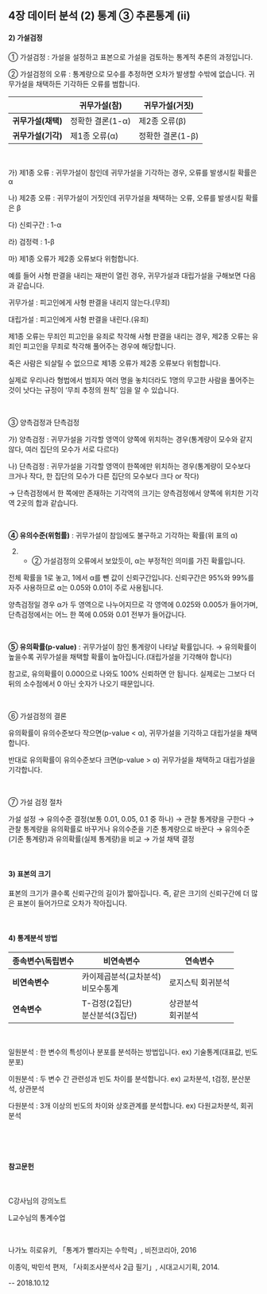 ## 4장 데이터 분석 (2) 통계 ③ 추론통계 (ii)





#### 2) 가설검정



① 가설검정 : 가설을 설정하고 표본으로 가설을 검토하는 통계적 추론의 과정입니다.

② 가설검정의 오류 : 통계량으로 모수를 추정하면 오차가 발생할 수밖에 없습니다. 귀무가설을 채택하든 기각하든 오류를 범합니다. 

|                    | 귀무가설(참)     | 귀무가설(거짓)   |
| ------------------ | ---------------- | ---------------- |
| **귀무가설(채택)** | 정확한 결론(1-α) | 제2종 오류(β)    |
| **귀무가설(기각)** | 제1종 오류(α)    | 정확한 결론(1-β) |

​    

가) 제1종 오류 : 귀무가설이 참인데 귀무가설을 기각하는 경우, 오류를 발생시킬 확률은 α

나) 제2종 오류 : 귀무가설이 거짓인데 귀무가설을 채택하는 오류, 오류를 발생시킬 확률은 β

다) 신뢰구간 : 1-α

라) 검정력 : 1-β

마) 제1종 오류가 제2종 오류보다 위험합니다.

예를 들어 사형 판결을 내리는 재판이 열린 경우, 귀무가설과 대립가설을 구해보면 다음과 같습니다.



귀무가설 : 피고인에게 사형 판결을 내리지 않는다.(무죄)

대립가설 : 피고인에게 사형 판결을 내린다.(유죄)



제1종 오류는 무죄인 피고인을 유죄로 착각해 사형 판결을 내리는 경우, 제2종 오류는 유죄인 피고인을 무죄로 착각해 풀어주는 경우에 해당합니다.

죽은 사람은 되살릴 수 없으므로 제1종 오류가 제2종 오류보다 위험합니다.

실제로 우리나라 형법에서 범죄자 여러 명을 놓치더라도 1명의 무고한 사람을 풀어주는 것이 낫다는 규정이 ‘무죄 추정의 원칙’ 임을 알 수 있습니다.

​     

③ 양측검정과 단측검정

가) 양측검정 : 귀무가설을 기각할 영역이 양쪽에 위치하는 경우(통계량이 모수와 같지 않다, 여러 집단의 모수가 서로 다르다)

나) 단측검정 : 귀무가설을 기각할 영역이 한쪽에만 위치하는 경우(통계량이 모수보다 크거나 작다, 한 집단의 모수가 다른 집단의 모수보다 크다 or 작다) 

→ 단측검정에서 한 쪽에만 존재하는 기각역의 크기는 양측검정에서 양쪽에 위치한 기각역 2곳의 합과 같습니다.

​     

**④ 유의수준(위험률)** : 귀무가설이 참임에도 불구하고 기각하는 확률(위 표의 α)

2) - ② 가설검정의 오류에서 보았듯이, α는 부정적인 의미를 가진 확률입니다.

전체 확률을 1로 놓고, 1에서 α를 뺀 값이 신뢰구간입니다. 신뢰구간은 95%와 99%를 자주 사용하므로 α는 0.05와 0.01이 주로 사용됩니다.

양측검정일 경우 α가 두 영역으로 나누어지므로 각 영역에 0.025와 0.005가 들어가며, 단측검정에서는 어느 한 쪽에 0.05와 0.01 전부가 들어갑니다.

​     

**⑤ 유의확률(p-value)** : 귀무가설이 참인 통계량이 나타날 확률입니다. → 유의확률이 높을수록 귀무가설을 채택할 확률이 높아집니다.(대립가설을 기각해야 합니다)

참고로, 유의확률이 0.000으로 나와도 100% 신뢰하면 안 됩니다. 실제로는 그보다 더 뒤의 소수점에서 0 아닌 숫자가 나오기 때문입니다.

​     

⑥ 가설검정의 결론

유의확률이 유의수준보다 작으면(p-value < α), 귀무가설을 기각하고 대립가설을 채택합니다.

반대로 유의확률이 유의수준보다 크면(p-value > α) 귀무가설을 채택하고 대립가설을 기각합니다.

​     

⑦ 가설 검정 절차

가설 설정 → 유의수준 결정(보통 0.01, 0.05, 0.1 중 하나) → 관찰 통계량을 구한다 → 관찰 통계량을 유의확률로 바꾸거나 유의수준을 기준 통계량으로 바꾼다 → 유의수준(기준 통계량)과 유의확률(실제 통계량)을 비교 → 가설 채택 결정

​     



#### 3) 표본의 크기

표본의 크기가 클수록 신뢰구간의 길이가 짧아집니다. 즉, 같은 크기의 신뢰구간에 더 많은 표본이 들어가므로 오차가 작아집니다.



​     

#### 4) 통계분석 방법



| 종속변수\독립변수 | 비연속변수                              | 연속변수               |
| ----------------- | --------------------------------------- | ---------------------- |
| **비연속변수**    | 카이제곱분석(교차분석)<br /> 비모수통계 | 로지스틱 회귀분석      |
| **연속변수**      | T-검정(2집단)<br />분산분석(3집단)      | 상관분석<br />회귀분석 |

​    ​    

일원분석 : 한 변수의 특성이나 분포를 분석하는 방법입니다.     ex) 기술통계(대표값, 빈도 분포)

이원분석 : 두 변수 간 관련성과 빈도 차이를 분석합니다.           ex) 교차분석, t검정, 분산분석, 상관분석

다원분석 : 3개 이상의 빈도의 차이와 상호관계를 분석합니다.  ex) 다원교차분석, 회귀분석

​     

​     

#### 참고문헌

​     

C강사님의 강의노트

L교수님의 통계수업

​     

나가노 히로유키, 「통계가 빨라지는 수학력」, 비전코리아, 2016

이종익, 박민석 편저, 「사회조사분석사 2급 필기」, 시대고시기획, 2014.



-- 2018.10.12